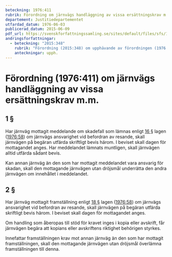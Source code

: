 ```yaml
---
beteckning: 1976:411
rubrik: Förordning om järnvägs handläggning av vissa ersättningskrav m.m.
departement: Justitiedepartementet
utfardad_datum: 1976-06-03
publicerad_datum: 2015-06-09
pdf_url: https://svenskforfattningssamling.se/sites/default/files/sfs/1976-06/SFS1976-411.pdf
andringsforfattningar:
  - beteckning: "2015:348"
    rubrik: "Förordning (2015:348) om upphävande av förordningen (1976:411) om järnvägs handläggning av vissa ersättningskrav m.m."
    anteckningar: upph.
---
```


# Förordning (1976:411) om järnvägs handläggning av vissa ersättningskrav m.m.

## 1 §

Har järnväg mottagit meddelande om skadefall som lämnas enligt [16 §](#16) lagen ([1976:58](https://selex.se/eli/sfs/1976/58)) om järnvägs ansvarighet vid befordran av resande, skall järnvägen på begäran utfärda skriftligt bevis härom. I beviset skall dagen för mottagandet anges. Har meddelandet lämnats muntligen, skall järnvägen alltid utfärda sådant bevis.

Kan annan järnväg än den som har mottagit meddelandet vara ansvarig för skadan, skall den mottagande järnvägen utan dröjsmål underrätta den andra järnvägen om innehållet i meddelandet.

## 2 §

Har järnväg mottagit framställning enligt [18 §](#18) lagen ([1976:58](https://selex.se/eli/sfs/1976/58)) om järnvägs ansvarighet vid befordran av resande, skall järnvägen på begäran utfärda skriftligt bevis härom. I beviset skall dagen för mottagandet anges.

Om handling som åberopas till stöd för kravet inges i kopia eller avskrift, får järnvägen begära att kopians eller avskriftens riktighet behörigen styrkes.

Innefattar framställningen krav mot annan järnväg än den som har mottagit framställningen, skall den mottagande järnvägen utan dröjsmål överlämna framställningen till denna.